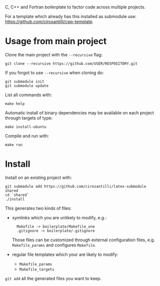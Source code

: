 C, C++ and Fortran boilerplate to factor code across multiple projects.

For a template which already has this installed as submodule use: <https://github.com/cirosantilli/cpp-template>.

# Usage from main project

Clone the main project with the `--recursive` flag:

    git clone --recursive https://github.com/USER/RESPOSITORY.git

If you forgot to use `--recursive` when cloning do:

    git submodule init
    git submodule update

List all commands with:

    make help

Automatic install of binary dependencies may be available on each project through targets of type:

    make install-ubuntu

Compile and run with:

    make run

# Install

Install on an existing project with:

    git submodule add https://github.com/cirosantilli/latex-submodule shared
    cd `shared`
    ./install

This generates two kinds of files:

- symlinks which you are unlikely to modify, e.g.:

        Makefile -> boilerplate/Makefile_one
        .gitignore -> boilerplate/.gitignore

    Those files can be customized through external configuration files, e.g. `Makefile_params` and configures `Makefile`.

- regular file templates which your are likely to modify:

    - `Makefile_params`
    - `Makefile_targets`

`git add` all the generated files you want to keep.
